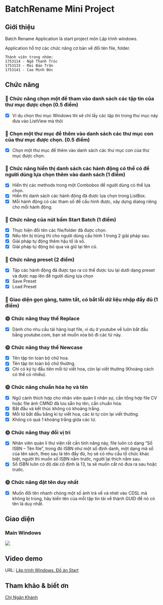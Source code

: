 # BatchRename Mini Project

## Giới thiệu
Batch Rename Application là start project môn Lập trình windows.

Application hỗ trợ các chức năng cơ bản về đổi tên file, folder.
```
Thành viên trong nhóm:  
1753114 - Ngô Thanh Trúc  
1753133 - Mai Bảo Trân  
1753141 - Cao Minh Đức  
```
## Chức năng
### 🧮 Chức năng chọn một để tham vào danh sách các tập tin của thư mục được chọn (0.5 điểm)
- [x] Ví dụ chọn thư mục Windows thì sẽ chỉ lấy các tập tin trong thư mục này đưa vào ListView mà thôi

### 🧮 Chọn một thư mục để thêm vào danh sách các thư mục con của thư mục được chọn. (0.5 điểm)
- [x] Chọn một thư mục để thêm vào danh sách các thư mục con của thư mục được chọn.

### 🔫 Chức năng hiển thị danh sách các hành động có thể có để người dùng lựa chọn thêm vào danh sách (1 điểm)
- [x] Hiển thị các methods trong một Combobox để người dùng có thể lựa chọn.
- [x] Hiển thị danh sách các hành động đã được lựa chọn trong ListBox.
- [x] Mỗi hành động có các tham số để cấu hình được, xây dựng dialog riêng cho mỗi hành động.
### 🔎 Chức năng của nút bấm Start Batch (1 điểm)
- [x] Thực hiện đổi tên các file/folder đã được chọn.
- [x] Nếu tên bị trùng thì cho người dùng cấu hình 1 trong 2 giải pháp sau.
- [x] Giải pháp tự động thêm hậu tố là số.
- [x] Giải pháp tự động bỏ qua và giữ lại tên cũ.

### 🎉 Chức năng preset (2 điểm)
- [x] Tập các hành động đã được tạo ra có thể được lưu lại dưới dạng preset và được nạp lên để người dùng lựa chọn
- [x] Save Preset
- [x] Load Preset

### 🎥 Giao diện gọn gàng, tươm tất, có bắt lỗi dữ liệu nhập đầy đủ (1 điểm)

### 🌞 Chức năng thay thế Replace
- [x] Dành cho nhu cầu tải hàng loạt file, ví dụ ở youtube về luôn bắt đầu bằng youtube.com, bạn sẽ muốn xóa bỏ đi các từ này.

### 🌞 Chức năng thay thế Newcase
- [x] Tên tập tin toàn bộ chữ hoa.
- [x] Tên tập tin toàn bộ chữ thường.
- [x] Chỉ có ký tự đầu tiên mỗi từ viết hoa, còn lại viết thường (Khoảng cách có thể có nhiều).

### 🌞 Chức năng chuẩn hóa họ và tên
- [x] Ngữ cảnh thích hợp cho nhân viên quản lí nhân sự, cần tổng hợp file CV hoặc file ảnh CMND đã lưu sẵn họ tên, cần chuẩn hóa.
- [x] Bắt đầu và kết thúc không có khoảng trắng.
- [x] Mỗi từ bắt đầu bằng kí tự viết hoa, các kí tự còn lại viết thường.
- [x] Không có quá 1 khoảng trắng giữa các từ.

### 🌞 Chức năng thay đổi vị trí
- [x] Nhân viên quản lí thư viện rất cần tính năng này, file luôn có  dạng “Số ISBN – Tên file”, trong đó ISBN như một số định danh, một dạng mã số của tên sách, theo sau là tên đầy đủ, họ sẽ có nhu cầu tổ chức khác biệt, người thì muốn số ISBN nằm trước, người lại thích nằm sau.
- [x] Số ISBN luôn có độ dài cố định là 13, ta sẽ muốn cắt nó đưa ra sau hoặc trước.

### 🌞 Chức năng đặt tên duy nhất
- [x] Muốn đổi tên nhanh chóng một số ảnh trả về và nhét vào CDSL mà không bị trùng, hãy biến tên của mỗi tập tin tải về thành GUID để nó có tên là duy nhất.
## Giao diện
### Main Windows
![](https://imgur.com/vBafGn4.png)

## Video demo
URL: [Lập trình Windows. Đồ án Start](https://www.youtube.com/)

## Tham khảo & biết ơn
 [Chị Ngân Khánh](https://github.com/ngankhanh98)

